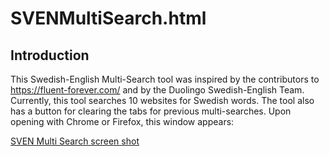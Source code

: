 # SVENMultiSearch.html
## Introduction
This Swedish-English Multi-Search tool was inspired by the contributors to https://fluent-forever.com/ and by the Duolingo
Swedish-English Team.  Currently, this tool searches 10 websites for Swedish words.  The tool also has a button 
for clearing the tabs for previous multi-searches.  Upon opening with Chrome or Firefox, this window appears:

[SVEN Multi Search screen shot](SVEN_Muli_Search.png)

